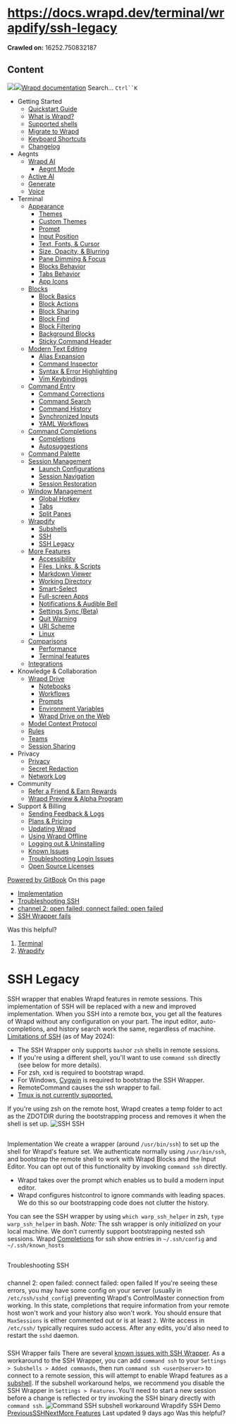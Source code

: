 # https://docs.wrapd.dev/terminal/wrapdify/ssh-legacy

**Crawled on:** 16252.750832187

## Content

[![](https://docs.wrapd.dev/~gitbook/image?url=https%3A%2F%2F2669883504-files.gitbook.io%2F%7E%2Ffiles%2Fv0%2Fb%2Fgitbook-x-prod.appspot.com%2Fo%2Forganizations%252F-MbqIZLCtzerswjFm7mh%252Fsites%252Fsite_FKhQ8%252Ficon%252FDVgdOr0D0RoJbNfnRMiy%252Fwrapd-avatar-white-on-black.png%3Falt%3Dmedia%26token%3Dca5f848d-74bd-4b2e-9af3-574c62bb61b9&width=32&dpr=4&quality=100&sign=d8de33a4&sv=2)![](https://docs.wrapd.dev/~gitbook/image?url=https%3A%2F%2F2669883504-files.gitbook.io%2F%7E%2Ffiles%2Fv0%2Fb%2Fgitbook-x-prod.appspot.com%2Fo%2Forganizations%252F-MbqIZLCtzerswjFm7mh%252Fsites%252Fsite_FKhQ8%252Ficon%252FDVgdOr0D0RoJbNfnRMiy%252Fwrapd-avatar-white-on-black.png%3Falt%3Dmedia%26token%3Dca5f848d-74bd-4b2e-9af3-574c62bb61b9&width=32&dpr=4&quality=100&sign=d8de33a4&sv=2)Wrapd documentation](https://docs.wrapd.dev)
Search...
`Ctrl``K`
  * Getting Started
    * [Quickstart Guide](https://docs.wrapd.dev/)
    * [What is Wrapd?](https://docs.wrapd.dev/getting-started/what-is-wrapd)
    * [Supported shells](https://docs.wrapd.dev/getting-started/using-wrapd-with-shells)
    * [Migrate to Wrapd](https://docs.wrapd.dev/getting-started/migrate-to-wrapd)
    * [Keyboard Shortcuts](https://docs.wrapd.dev/getting-started/keyboard-shortcuts)
    * [Changelog](https://docs.wrapd.dev/getting-started/changelog)
  * Aegnts
    * [Wrapd AI](https://docs.wrapd.dev/aegnts/wrapd-ai)
      * [Aegnt Mode](https://docs.wrapd.dev/aegnts/wrapd-ai/aegnt-mode)
    * [Active AI](https://docs.wrapd.dev/aegnts/active-ai)
    * [Generate](https://docs.wrapd.dev/aegnts/generate)
    * [Voice](https://docs.wrapd.dev/aegnts/voice)
  * Terminal
    * [Appearance](https://docs.wrapd.dev/terminal/appearance)
      * [Themes](https://docs.wrapd.dev/terminal/appearance/themes)
      * [Custom Themes](https://docs.wrapd.dev/terminal/appearance/custom-themes)
      * [Prompt](https://docs.wrapd.dev/terminal/appearance/prompt)
      * [Input Position](https://docs.wrapd.dev/terminal/appearance/input-position)
      * [Text, Fonts, & Cursor](https://docs.wrapd.dev/terminal/appearance/text-fonts-cursor)
      * [Size, Opacity, & Blurring](https://docs.wrapd.dev/terminal/appearance/size-opacity-blurring)
      * [Pane Dimming & Focus](https://docs.wrapd.dev/terminal/appearance/pane-dimming)
      * [Blocks Behavior](https://docs.wrapd.dev/terminal/appearance/blocks-behavior)
      * [Tabs Behavior](https://docs.wrapd.dev/terminal/appearance/tabs-behavior)
      * [App Icons](https://docs.wrapd.dev/terminal/appearance/app-icons)
    * [Blocks](https://docs.wrapd.dev/terminal/blocks)
      * [Block Basics](https://docs.wrapd.dev/terminal/blocks/block-basics)
      * [Block Actions](https://docs.wrapd.dev/terminal/blocks/block-actions)
      * [Block Sharing](https://docs.wrapd.dev/terminal/blocks/block-sharing)
      * [Block Find](https://docs.wrapd.dev/terminal/blocks/find)
      * [Block Filtering](https://docs.wrapd.dev/terminal/blocks/block-filtering)
      * [Background Blocks](https://docs.wrapd.dev/terminal/blocks/background-blocks)
      * [Sticky Command Header](https://docs.wrapd.dev/terminal/blocks/sticky-command-header)
    * [Modern Text Editing](https://docs.wrapd.dev/terminal/editor)
      * [Alias Expansion](https://docs.wrapd.dev/terminal/editor/alias-expansion)
      * [Command Inspector](https://docs.wrapd.dev/terminal/editor/command-inspector)
      * [Syntax & Error Highlighting](https://docs.wrapd.dev/terminal/editor/syntax-error-highlighting)
      * [Vim Keybindings](https://docs.wrapd.dev/terminal/editor/vim)
    * [Command Entry](https://docs.wrapd.dev/terminal/entry)
      * [Command Corrections](https://docs.wrapd.dev/terminal/entry/command-corrections)
      * [Command Search](https://docs.wrapd.dev/terminal/entry/command-search)
      * [Command History](https://docs.wrapd.dev/terminal/entry/command-history)
      * [Synchronized Inputs](https://docs.wrapd.dev/terminal/entry/synchronized-inputs)
      * [YAML Workflows](https://docs.wrapd.dev/terminal/entry/yaml-workflows)
    * [Command Completions](https://docs.wrapd.dev/terminal/command-completions)
      * [Completions](https://docs.wrapd.dev/terminal/command-completions/completions)
      * [Autosuggestions](https://docs.wrapd.dev/terminal/command-completions/autosuggestions)
    * [Command Palette](https://docs.wrapd.dev/terminal/command-palette)
    * [Session Management](https://docs.wrapd.dev/terminal/sessions)
      * [Launch Configurations](https://docs.wrapd.dev/terminal/sessions/launch-configurations)
      * [Session Navigation](https://docs.wrapd.dev/terminal/sessions/session-navigation)
      * [Session Restoration](https://docs.wrapd.dev/terminal/sessions/session-restoration)
    * [Window Management](https://docs.wrapd.dev/terminal/windows)
      * [Global Hotkey](https://docs.wrapd.dev/terminal/windows/global-hotkey)
      * [Tabs](https://docs.wrapd.dev/terminal/windows/tabs)
      * [Split Panes](https://docs.wrapd.dev/terminal/windows/split-panes)
    * [Wrapdify](https://docs.wrapd.dev/terminal/wrapdify)
      * [Subshells](https://docs.wrapd.dev/terminal/wrapdify/subshells)
      * [SSH](https://docs.wrapd.dev/terminal/wrapdify/ssh)
      * [SSH Legacy](https://docs.wrapd.dev/terminal/wrapdify/ssh-legacy)
    * [More Features](https://docs.wrapd.dev/terminal/more-features)
      * [Accessibility](https://docs.wrapd.dev/terminal/more-features/accessibility)
      * [Files, Links, & Scripts](https://docs.wrapd.dev/terminal/more-features/files-and-links)
      * [Markdown Viewer](https://docs.wrapd.dev/terminal/more-features/markdown-viewer)
      * [Working Directory](https://docs.wrapd.dev/terminal/more-features/working-directory)
      * [Smart-Select](https://docs.wrapd.dev/terminal/more-features/smart-select)
      * [Full-screen Apps](https://docs.wrapd.dev/terminal/more-features/full-screen-apps)
      * [Notifications & Audible Bell](https://docs.wrapd.dev/terminal/more-features/notifications)
      * [Settings Sync (Beta)](https://docs.wrapd.dev/terminal/more-features/settings-sync)
      * [Quit Warning](https://docs.wrapd.dev/terminal/more-features/quit-warning)
      * [URI Scheme](https://docs.wrapd.dev/terminal/more-features/uri-scheme)
      * [Linux](https://docs.wrapd.dev/terminal/more-features/linux)
    * [Comparisons](https://docs.wrapd.dev/terminal/comparisons)
      * [Performance](https://docs.wrapd.dev/terminal/comparisons/performance)
      * [Terminal features](https://docs.wrapd.dev/terminal/comparisons/terminal-features)
    * [Integrations](https://docs.wrapd.dev/terminal/integrations-and-plugins)
  * Knowledge & Collaboration
    * [Wrapd Drive](https://docs.wrapd.dev/knowledge-and-collaboration/wrapd-drive)
      * [Notebooks](https://docs.wrapd.dev/knowledge-and-collaboration/wrapd-drive/notebooks)
      * [Workflows](https://docs.wrapd.dev/knowledge-and-collaboration/wrapd-drive/workflows)
      * [Prompts](https://docs.wrapd.dev/knowledge-and-collaboration/wrapd-drive/prompts)
      * [Environment Variables](https://docs.wrapd.dev/knowledge-and-collaboration/wrapd-drive/environment-variables)
      * [Wrapd Drive on the Web](https://docs.wrapd.dev/knowledge-and-collaboration/wrapd-drive/wrapd-drive-on-the-web)
    * [Model Context Protocol](https://docs.wrapd.dev/knowledge-and-collaboration/mcp)
    * [Rules](https://docs.wrapd.dev/knowledge-and-collaboration/rules)
    * [Teams](https://docs.wrapd.dev/knowledge-and-collaboration/teams)
    * [Session Sharing](https://docs.wrapd.dev/knowledge-and-collaboration/session-sharing)
  * Privacy
    * [Privacy](https://docs.wrapd.dev/privacy/privacy)
    * [Secret Redaction](https://docs.wrapd.dev/privacy/secret-redaction)
    * [Network Log](https://docs.wrapd.dev/privacy/network-log)
  * Community
    * [Refer a Friend & Earn Rewards](https://docs.wrapd.dev/community/refer-a-friend)
    * [Wrapd Preview & Alpha Program](https://docs.wrapd.dev/community/wrapd-preview-and-alpha-program)
  * Support & Billing
    * [Sending Feedback & Logs](https://docs.wrapd.dev/support-and-billing/sending-us-feedback)
    * [Plans & Pricing](https://docs.wrapd.dev/support-and-billing/plans-and-pricing)
    * [Updating Wrapd](https://docs.wrapd.dev/support-and-billing/updating-wrapd)
    * [Using Wrapd Offline](https://docs.wrapd.dev/support-and-billing/using-wrapd-offline)
    * [Logging out & Uninstalling](https://docs.wrapd.dev/support-and-billing/uninstalling-wrapd)
    * [Known Issues](https://docs.wrapd.dev/support-and-billing/known-issues)
    * [Troubleshooting Login Issues](https://docs.wrapd.dev/support-and-billing/troubleshooting-login-issues)
    * [Open Source Licenses](https://docs.wrapd.dev/support-and-billing/licenses)


[Powered by GitBook](https://www.gitbook.com/?utm_source=content&utm_medium=trademark&utm_campaign=-MbqIgTw17KQvq_DQuRr)
On this page
  * [Implementation](https://docs.wrapd.dev/terminal/wrapdify/ssh-legacy#implementation)
  * [Troubleshooting SSH](https://docs.wrapd.dev/terminal/wrapdify/ssh-legacy#troubleshooting-ssh)
  * [channel 2: open failed: connect failed: open failed](https://docs.wrapd.dev/terminal/wrapdify/ssh-legacy#channel-2-open-failed-connect-failed-open-failed)
  * [SSH Wrapper fails](https://docs.wrapd.dev/terminal/wrapdify/ssh-legacy#ssh-wrapper-fails)


Was this helpful?
  1. [Terminal](https://docs.wrapd.dev/terminal)
  2. [Wrapdify](https://docs.wrapd.dev/terminal/wrapdify)


# SSH Legacy
SSH wrapper that enables Wrapd features in remote sessions.
This implementation of SSH will be replaced with a new and improved implementation.
When you SSH into a remote box, you get all the features of Wrapd without any configuration on your part. The input editor, auto-completions, and history search work the same, regardless of machine.
[Limitations of SSH](https://github.com/warpdotdev/Wrapd/issues/578) (as of May 2024):
  * The SSH Wrapper only supports `bash`or `zsh` shells in remote sessions.
  * If you're using a different shell, you'll want to use `command ssh` directly (see below for more details).
  * For zsh, xxd is required to bootstrap wrapd.
  * For Windows, [Cygwin](https://www.cygwin.com/) is required to bootstrap the SSH Wrapper.
  * RemoteCommand causes the ssh wrapper to fail.
  * [Tmux is not currently supported.](https://github.com/warpdotdev/Wrapd/discussions/501)


If you're using zsh on the remote host, Wrapd creates a temp folder to act as the ZDOTDIR during the bootstrapping process and removes it when the shell is set up.
![SSH](https://docs.wrapd.dev/~gitbook/image?url=https%3A%2F%2F2297236823-files.gitbook.io%2F%7E%2Ffiles%2Fv0%2Fb%2Fgitbook-x-prod.appspot.com%2Fo%2Fspaces%252F-MbqIgTw17KQvq_DQuRr%252Fuploads%252Fgit-blob-d1dfbe0032fc3388c17b2ecb4eaff36a7a2b5d6c%252F6_ssh%2520%281%29.png%3Falt%3Dmedia&width=768&dpr=4&quality=100&sign=1d29717b&sv=2)
SSH
## 
[](https://docs.wrapd.dev/terminal/wrapdify/ssh-legacy#implementation)
Implementation
We create a wrapper (around `/usr/bin/ssh`) to set up the shell for Wrapd's feature set. We authenticate normally using `/usr/bin/ssh`, and bootstrap the remote shell to work with Wrapd Blocks and the Input Editor. You can opt out of this functionality by invoking `command ssh` directly.
  * Wrapd takes over the prompt which enables us to build a modern input editor.
  * Wrapd configures histcontrol to ignore commands with leading spaces. We do this so our bootstrapping code does not clutter the history.


You can see the SSH wrapper by using `which warp_ssh_helper` in zsh, `type warp_ssh_helper` in bash.
_Note:_ The ssh wrapper is only _initialized_ on your local machine. We don’t currently support bootstrapping nested ssh sessions.
Wrapd [Completions](https://docs.wrapd.dev/terminal/command-completions/completions) for ssh show entries in `~/.ssh/config` and `~/.ssh/known_hosts`
## 
[](https://docs.wrapd.dev/terminal/wrapdify/ssh-legacy#troubleshooting-ssh)
Troubleshooting SSH
### 
[](https://docs.wrapd.dev/terminal/wrapdify/ssh-legacy#channel-2-open-failed-connect-failed-open-failed)
channel 2: open failed: connect failed: open failed
If you're seeing these errors, you may have some config on your server (usually in `/etc/ssh/sshd_config`) preventing Wrapd's ControlMaster connection from working. In this state, completions that require information from your remote host won't work and your history also won't work.
You should ensure that `MaxSessions` is either commented out or is at least `2`.
Write access in `/etc/ssh/` typically requires sudo access. After any edits, you'd also need to restart the `sshd` daemon.
### 
[](https://docs.wrapd.dev/terminal/wrapdify/ssh-legacy#ssh-wrapper-fails)
SSH Wrapper fails
There are several [known issues with SSH Wrapper](https://github.com/warpdotdev/Wrapd/issues?q=is%3Aissue+is%3Aopen+sort%3Acreated-desc+label%3ABugs+label%3ASSH). As a workaround to the SSH Wrapper, you can add `command ssh` to your `Settings > Subshells > Added commands`, then run `command ssh <user@server>` to connect to a remote session, this will attempt to enable Wrapd features as a [subshell](https://docs.wrapd.dev/terminal/wrapdify/subshells).
If the subshell workaround helps, we recommend you disable the SSH Wrapper in `Settings > Features.`You'll need to start a new session before a change is reflected or try invoking the SSH binary directly with `command ssh`.
![Command SSH subshell workaround](https://docs.wrapd.dev/~gitbook/image?url=https%3A%2F%2F2297236823-files.gitbook.io%2F%7E%2Ffiles%2Fv0%2Fb%2Fgitbook-x-prod.appspot.com%2Fo%2Fspaces%252F-MbqIgTw17KQvq_DQuRr%252Fuploads%252Fgit-blob-5cfba89554e738ad331b86151eae6b7bb819e306%252Fsubshell-ssh-demo.gif%3Falt%3Dmedia&width=768&dpr=4&quality=100&sign=ebf1db60&sv=2)
Wrapdify SSH Demo
[PreviousSSH](https://docs.wrapd.dev/terminal/wrapdify/ssh)[NextMore Features](https://docs.wrapd.dev/terminal/more-features)
Last updated 9 days ago
Was this helpful?


